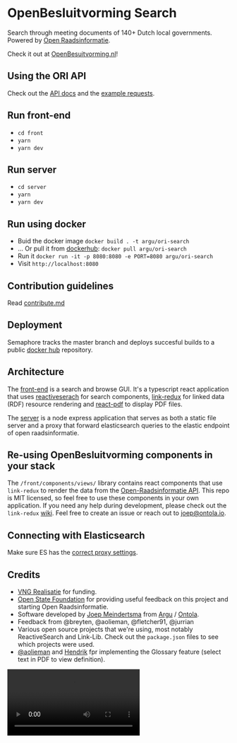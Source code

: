 # OpenBesluitvorming Search

Search through meeting documents of 140+ Dutch local governments. Powered by [Open Raadsinformatie](https://github.com/openstate/open-raadsinformatie/).

Check it out at [OpenBesuitvorming.nl](http://openbesluitvorming.nl)!

## Using the ORI API

Check out the [API docs](/docs.md) and the [example requests](/example_requests.http).

## Run front-end

- `cd front`
- `yarn`
- `yarn dev`

## Run server

- `cd server`
- `yarn`
- `yarn dev`

## Run using docker

- Buid the docker image `docker build . -t argu/ori-search`
- ... Or pull it from [dockerhub](https://hub.docker.com/r/argu/ori-search): `docker pull argu/ori-search`
- Run it `docker run -it -p 8080:8080 -e PORT=8080 argu/ori-search`
- Visit `http://localhost:8080`

## Contribution guidelines

Read [contribute.md](/CONTRIBUTE.md)

## Deployment

Semaphore tracks the master branch and deploys succesful builds to a public [docker hub](https://hub.docker.com/r/argu/ori-search) repository.

## Architecture

The [front-end](/front) is a search and browse GUI.
It's a typescript react application that uses [reactiveserach](https://github.com/appbaseio/reactivesearch) for search components, [link-redux](https://github.com/fletcher91/link-redux) for linked data (RDF) resource rendering and [react-pdf](https://github.com/wojtekmaj/react-pdf) to display PDF files.

The [server](/server) is a node express application that serves as both a static file server and a proxy that forward elasticsearch queries to the elastic endpoint of open raadsinformatie.

## Re-using OpenBesluitvorming components in your stack

The `/front/components/views/` library contains react components that use `link-redux` to render the data from the [Open-Raadsinformatie API](https://github.com/openstate/open-raadsinformatie/).
This repo is MIT licensed, so feel free to use these components in your own application.
If you need any help during development, please check out the `link-redux` [wiki](https://github.com/fletcher91/link-redux/wiki).
Feel free to create an issue or reach out to joep@ontola.io.

## Connecting with Elasticsearch

Make sure ES has the [correct proxy settings](https://opensource.appbase.io/reactive-manual/getting-started/reactivebase.html#connect-to-elasticsearch).

## Credits

- [VNG Realisatie](https://vngrealisatie.nl) for funding.
- [Open State Foundation](https://openstate.eu/nl/) for providing useful feedback on this project and starting Open Raadsinformatie.
- Software developed by [Joep Meindertsma](http://github.com/joepio) from [Argu](https://argu.co) / [Ontola](https://ontola.io).
- Feedback from @breyten, @aolieman, @fletcher91, @jurrian
- Various open source projects that we're using, most notably ReactiveSearch and Link-Lib. Check out the `package.json` files to see which projects were used.
- [@aolieman](http://github.com/aolieman) and [Hendrik](http://github.com/henkieeeee) fpr implementing the Glossary feature (select text in PDF to view definition).



<video src="https://user-images.githubusercontent.com/2183313/208661302-385fb00d-5be2-4c50-8159-591c7805e51c.mov"></video>


